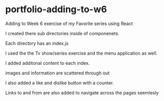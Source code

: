 # portfolio-adding-to-w6
Adding to Week 6 exercise of my Favorite series using React 

I created there sub directories inside of componenets.

Each directory has an index.js

I used the the Tv show/series exercise and the menu application as well.

I added additonal content to each index. 

images and information are scattered through out

I also added a like and dislike button with a counter.

Links to and from are also added to navigate across the pages seemlesly 

